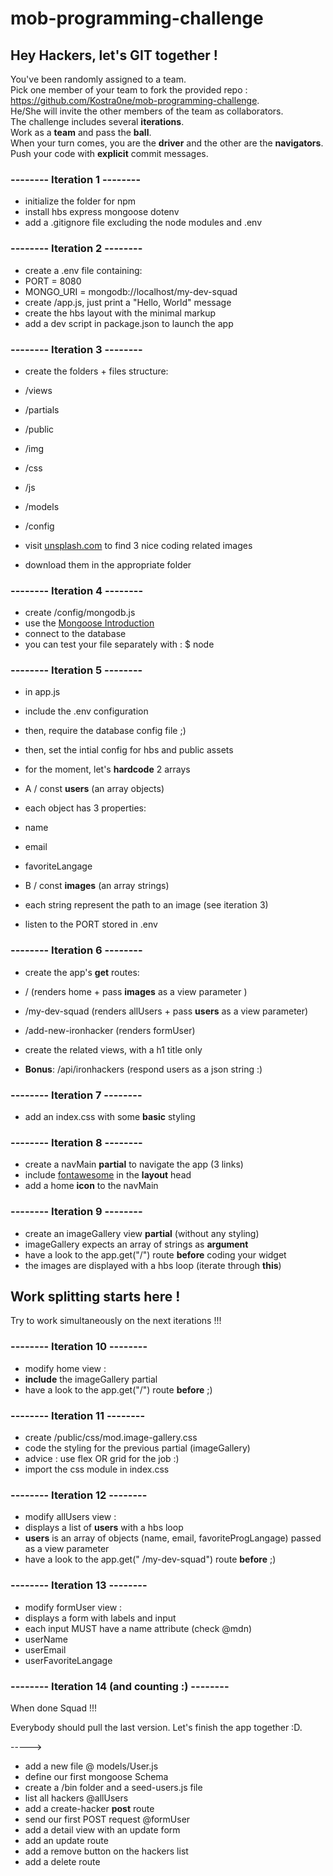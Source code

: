 # mob-programming-challenge

## Hey Hackers, let's GIT together !

You've been randomly assigned to a team.  
Pick one member of your team to fork the provided repo :  
https://github.com/Kostra0ne/mob-programming-challenge.  
He/She will invite the other members of the team as collaborators.  
The challenge includes several **iterations**.  
Work as a **team** and pass the **ball**.  
When your turn comes, you are the **driver** and the other are the **navigators**.  
Push your code with **explicit** commit messages.  


### -------- Iteration 1 --------

- initialize the folder for npm
- install hbs express mongoose dotenv
- add a .gitignore file excluding the node modules and .env

### -------- Iteration 2 --------


- create a .env file containing:
- PORT = 8080
- MONGO_URI = mongodb://localhost/my-dev-squad
- create /app.js, just print a "Hello, World" message
- create the hbs layout with the minimal markup
- add a dev script in package.json to launch the app

### -------- Iteration 3 --------

- create the folders + files structure:
- /views
 - /partials
- /public
 - /img
 - /css
 - /js
- /models
- /config

- visit [unsplash.com](https://unsplash.com/) to find 3 nice coding related images
- download them in the appropriate folder

### -------- Iteration 4 --------

- create /config/mongodb.js
- use the [Mongoose Introduction](https://my.ironhack.com/lms/courses/course-v1:IRONHACK+WDFT+202006_PAR/units/ironhack-course-chapter_4-sequential_3-vertical)
- connect to the database
- you can test your file separately with : $ node

 
### -------- Iteration 5 --------

- in app.js
- include the .env configuration
- then, require the database config file ;)
- then, set the intial config for hbs and public assets

- for the moment, let's **hardcode** 2 arrays
- A / const **users** (an array objects)
 - each object has 3 properties:
 - name
 - email
 - favoriteLangage
- B / const **images** (an array strings)
 - each string represent the path to an image (see iteration 3)

- listen to the PORT stored in .env



### -------- Iteration 6 --------

- create the app's **get** routes:
- / (renders home + pass **images** as a view parameter )
- /my-dev-squad (renders allUsers + pass **users** as a view parameter)
- /add-new-ironhacker (renders formUser)
- create the related views, with a h1 title only

- **Bonus**: /api/ironhackers (respond users as a json string :)


### -------- Iteration 7 --------

- add an index.css with some **basic** styling


### -------- Iteration 8 --------

- create a navMain **partial** to navigate the app (3 links)
- include [fontawesome](https://fontawesome.com/) in the **layout** head
- add a home **icon** to the navMain


### -------- Iteration 9 --------

- create an imageGallery view **partial** (without any styling)
- imageGallery expects an array of strings as **argument**
- have a look to the app.get("/") route **before** coding your widget
- the images are displayed with a hbs loop (iterate through **this**)


## Work splitting starts here !
Try to work simultaneously on the next iterations !!!

### -------- Iteration 10 --------

- modify home view :
- **include** the imageGallery partial
- have a look to the app.get("/") route **before** ;)


### -------- Iteration 11 --------

- create /public/css/mod.image-gallery.css
- code the styling for the previous partial (imageGallery)
- advice : use flex OR grid for the job :)
- import the css module in index.css


### -------- Iteration 12 --------

- modify allUsers view :
- displays a list of **users** with a hbs loop
- **users** is an array of objects (name, email, favoriteProgLangage) passed as a view parameter
- have a look to the app.get(" /my-dev-squad") route  **before** ;)


### -------- Iteration 13 --------

- modify formUser view :
- displays a form with labels and input
- each input MUST have a name attribute (check @mdn)
 - userName
 - userEmail
 - userFavoriteLangage


### -------- Iteration 14 (and counting :) --------


When done Squad !!!  

Everybody should pull the last version. 
Let's finish the app together :D. 

----->

- add a new file @ models/User.js
- define our first mongoose Schema
- create a /bin folder and a seed-users.js file
- list all hackers @allUsers
- add a create-hacker **post** route
- send our first POST request @formUser
- add a detail view with an update form
- add an update route
- add a remove button on the hackers list
- add a delete route


